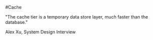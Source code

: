 #Cache 

"The cache tier is a temporary data store layer, much faster than the database."

Alex Xu, System Design Interview
